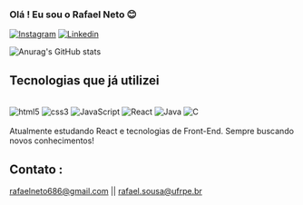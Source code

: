 ### Olá ! Eu sou o Rafael Neto 😊 

[![Instagram](https://img.shields.io/badge/Instagram-E4405F?style=for-the-badge&logo=instagram&logoColor=white)](https://www.instagram.com/rafael_netoo/)
[![Linkedin](https://img.shields.io/badge/LinkedIn-0077B5?style=for-the-badge&logo=linkedin&logoColor=white)](https://www.linkedin.com/in/jose-rafael-neto/)

![Anurag's GitHub stats](https://github-readme-stats.vercel.app/api?username=Rafael-netoo&show_icons=true&theme=tokyonight)

## Tecnologias que já utilizei
 
 <div style="display:inline_block"></br>
 <img alt= "html5"src="https://img.shields.io/badge/HTML5-E34F26?style=for-the-badge&logo=html5&logoColor=white"/>
 <img alt= "css3"src="https://img.shields.io/badge/CSS3-1572B6?style=for-the-badge&logo=css3&logoColor=white"/>
 <img alt= "JavaScript"src="https://img.shields.io/badge/JavaScript-323330?style=for-the-badge&logo=javascript&logoColor=F7DF1E"/>
 <img alt= "React"src="https://img.shields.io/badge/React-20232A?style=for-the-badge&logo=react&logoColor=61DAFB"/>
 <img alt= "Java"src="https://img.shields.io/badge/Java-ED8B00?style=for-the-badge&logo=openjdk&logoColor=white"/>
 <img alt= "C"src="https://img.shields.io/badge/C-00599C?style=for-the-badge&logo=c&logoColor=white"/>


 </div>
</br>
 Atualmente estudando React e tecnologias de Front-End. Sempre buscando novos conhecimentos!

 ## Contato :
 rafaelneto686@gmail.com || rafael.sousa@ufrpe.br
